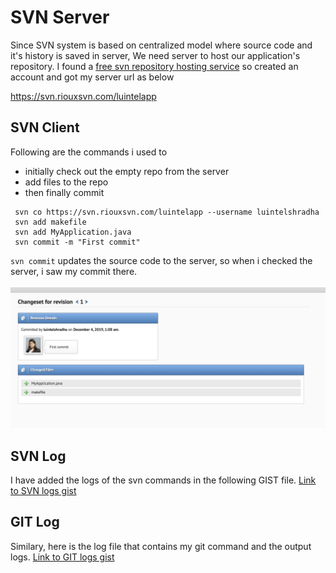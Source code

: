 # SVN Server
Since SVN system is based on centralized model where source code and it's history is saved in server, We need server to host our application's repository. I found a <a href="https://riouxsvn.com">free svn repository hosting service</a> so created an account and got my server url as below

https://svn.riouxsvn.com/luintelapp

## SVN Client
Following are the commands i used to 
  - initially check out the empty repo from the server
  - add files to the repo
  - then finally commit
  
```
 svn co https://svn.riouxsvn.com/luintelapp --username luintelshradha
 svn add makefile
 svn add MyApplication.java
 svn commit -m "First commit"
```

`svn commit` updates the source code to the server, so when i checked the server, i saw my commit there. 
<br/><br/>
![Screenshot of remote repo](screenshot.png)



## SVN Log
I have added the logs of the svn commands in the following GIST file.
<a href="https://gist.github.com/shradz27/8ed4fc6a2e07a8afa2f6c824429348e6">Link to SVN logs gist</a>

## GIT Log
Similary, here is the log file that contains my git command and the output logs.
<a href="https://gist.github.com/shradz27/13983ccbcc979fdecc7faae9494db76d">Link to GIT logs gist</a>
